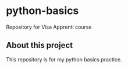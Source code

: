 # python-basics
Repository for Visa Apprenti course
## About this project
This repository is for my python basics practice.


